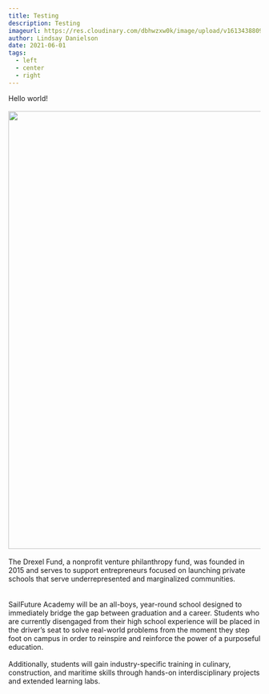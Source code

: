 ```yaml
---
title: Testing
description: Testing
imageurl: https://res.cloudinary.com/dbhwzxw0k/image/upload/v1613438809/SailFuture%20Academy/Website%20Image%20Collection/Image-4.png
author: Lindsay Danielson
date: 2021-06-01
tags:
  - left
  - center
  - right
---
```


Hello world!
<br><br>
        <img class="w-full rounded-lg" src="https://res.cloudinary.com/dbhwzxw0k/image/upload/v1570812746/12139990_831801776932307_5974419264370140447_o.jpg" alt="" width="1310" height="873">
<br><br>
The Drexel Fund, a nonprofit venture philanthropy fund, was founded in 2015 and serves to support entrepreneurs focused on launching private schools that serve underrepresented and marginalized communities.  
<br><br>
SailFuture Academy will be an all-boys, year-round school designed to immediately bridge the gap between graduation and a career. Students who are currently disengaged from their high school experience will be placed in the driver’s seat to solve real-world problems from the moment they step foot on campus in order to reinspire and reinforce the power of a purposeful education.
<br>
<br>
Additionally, students will gain industry-specific training in culinary, construction, and maritime skills through hands-on interdisciplinary projects and extended learning labs.  
